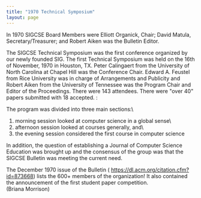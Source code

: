 ```yaml
---
title: "1970 Technical Symposium"
layout: page
---
```


In 1970 SIGCSE Board Members were Elliott Organick, Chair; David Matula,
Secretary/Treasurer; and Robert Aiken was the Bulletin Editor.

The SIGCSE Technical Symposium was the first conference organized by our
newly founded SIG. The first Technical Symposium was held on the 16th of
November, 1970 in Houston, TX. Peter Calingaert from the University of
North Carolina at Chapel Hill was the Conference Chair. Edward A.
Feustel from Rice University was in charge of Arrangements and Publicity
and Robert Aiken from the University of Tennessee was the Program Chair
and Editor of the Proceedings. There were 143 attendees. There were
"over 40" papers submitted with 18 accepted. :

The program was divided into three main sections:\
1) morning session looked at computer science in a global sense\
2) afternoon session looked at courses generally, and\
3) the evening session considered the first course in computer science

In addition, the question of establishing a Journal of Computer Science
Education was brought up and the consensus of the group was that the
SIGCSE Bulletin was meeting the current need.

The December 1970 issue of the Bulletin (
<https://dl.acm.org/citation.cfm?id=873668>) lists the 600+ members of
the organization! It also contained the announcement of the first
student paper competition.\
(Briana Morrison)